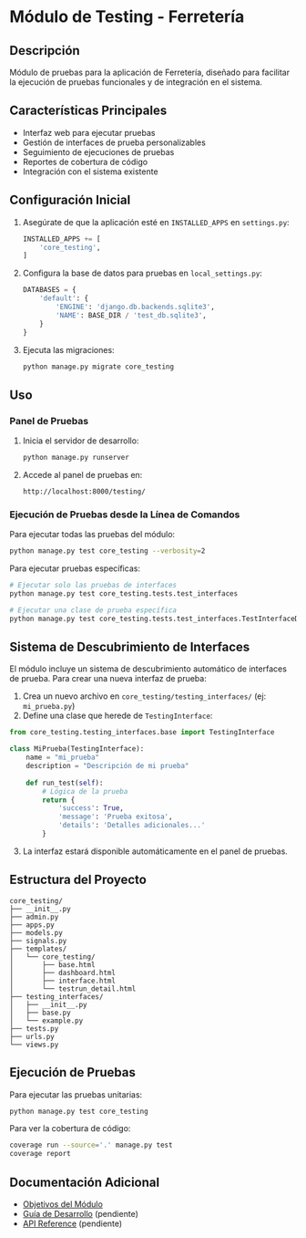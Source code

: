 # Módulo de Testing - Ferretería

## Descripción
Módulo de pruebas para la aplicación de Ferretería, diseñado para facilitar la ejecución de pruebas funcionales y de integración en el sistema.

## Características Principales

- Interfaz web para ejecutar pruebas
- Gestión de interfaces de prueba personalizables
- Seguimiento de ejecuciones de pruebas
- Reportes de cobertura de código
- Integración con el sistema existente

## Configuración Inicial

1. Asegúrate de que la aplicación esté en `INSTALLED_APPS` en `settings.py`:
   ```python
   INSTALLED_APPS += [
       'core_testing',
   ]
   ```

2. Configura la base de datos para pruebas en `local_settings.py`:
   ```python
   DATABASES = {
       'default': {
           'ENGINE': 'django.db.backends.sqlite3',
           'NAME': BASE_DIR / 'test_db.sqlite3',
       }
   }
   ```

3. Ejecuta las migraciones:
   ```bash
   python manage.py migrate core_testing
   ```

## Uso

### Panel de Pruebas

1. Inicia el servidor de desarrollo:
   ```bash
   python manage.py runserver
   ```

2. Accede al panel de pruebas en:
   ```
   http://localhost:8000/testing/
   ```

### Ejecución de Pruebas desde la Línea de Comandos

Para ejecutar todas las pruebas del módulo:
```bash
python manage.py test core_testing --verbosity=2
```

Para ejecutar pruebas específicas:
```bash
# Ejecutar solo las pruebas de interfaces
python manage.py test core_testing.tests.test_interfaces

# Ejecutar una clase de prueba específica
python manage.py test core_testing.tests.test_interfaces.TestInterfaceDiscovery
```

## Sistema de Descubrimiento de Interfaces

El módulo incluye un sistema de descubrimiento automático de interfaces de prueba. Para crear una nueva interfaz de prueba:

1. Crea un nuevo archivo en `core_testing/testing_interfaces/` (ej: `mi_prueba.py`)
2. Define una clase que herede de `TestingInterface`:

```python
from core_testing.testing_interfaces.base import TestingInterface

class MiPrueba(TestingInterface):
    name = "mi_prueba"
    description = "Descripción de mi prueba"
    
    def run_test(self):
        # Lógica de la prueba
        return {
            'success': True,
            'message': 'Prueba exitosa',
            'details': 'Detalles adicionales...'
        }
```

3. La interfaz estará disponible automáticamente en el panel de pruebas.

## Estructura del Proyecto

```
core_testing/
├── __init__.py
├── admin.py
├── apps.py
├── models.py
├── signals.py
├── templates/
│   └── core_testing/
│       ├── base.html
│       ├── dashboard.html
│       ├── interface.html
│       └── testrun_detail.html
├── testing_interfaces/
│   ├── __init__.py
│   ├── base.py
│   └── example.py
├── tests.py
├── urls.py
└── views.py
```

## Ejecución de Pruebas

Para ejecutar las pruebas unitarias:

```bash
python manage.py test core_testing
```

Para ver la cobertura de código:

```bash
coverage run --source='.' manage.py test
coverage report
```

## Documentación Adicional

- [Objetivos del Módulo](OBJETIVOS.md)
- [Guía de Desarrollo](docs/DEVELOPMENT.md) (pendiente)
- [API Reference](docs/API.md) (pendiente)
